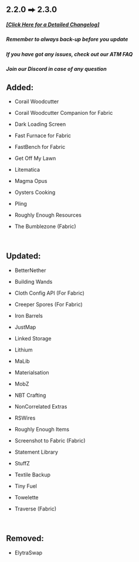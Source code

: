 ## 2.2.0 ⮕ 2.3.0
##### [[**Click Here for a Detailed Changelog**]](https://raw.githubusercontent.com/AllTheMods/ATM-Fabric/master/changelog/2.3.0-detailed.txt)

##### Remember to always back-up before you update 

##### If you have got any issues, check out our ATM FAQ

##### Join our Discord in case of any question

## Added:

- Corail Woodcutter

- Corail Woodcutter Companion for Fabric

- Dark Loading Screen

- Fast Furnace for Fabric

- FastBench for Fabric

- Get Off My Lawn

- Litematica

- Magma Opus

- Oysters Cooking

- Pling

- Roughly Enough Resources

- The Bumblezone (Fabric)

 

## Updated: 
- BetterNether

- Building Wands

- Cloth Config API (For Fabric)

- Creeper Spores (For Fabric)

- Iron Barrels

- JustMap

- Linked Storage

- Lithium

- MaLib

- Materialsation

- MobZ

- NBT Crafting

- NonCorrelated Extras

- RSWires

- Roughly Enough Items

- Screenshot to Fabric (Fabric)

- Statement Library

- StuffZ

- Textile Backup

- Tiny Fuel

- Towelette

- Traverse (Fabric)

 

## Removed:

- ElytraSwap
